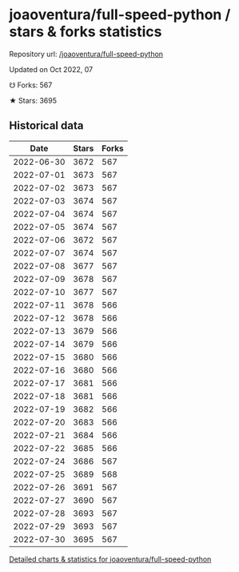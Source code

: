 # joaoventura/full-speed-python / stars & forks statistics

Repository url: [/joaoventura/full-speed-python](https://github.com/joaoventura/full-speed-python)

Updated on Oct 2022, 07

☋ Forks: 567

★ Stars: 3695

## Historical data
| Date | Stars | Forks |
|------|-------|-------|
| 2022-06-30 | 3672 | 567 | 
| 2022-07-01 | 3673 | 567 | 
| 2022-07-02 | 3673 | 567 | 
| 2022-07-03 | 3674 | 567 | 
| 2022-07-04 | 3674 | 567 | 
| 2022-07-05 | 3674 | 567 | 
| 2022-07-06 | 3672 | 567 | 
| 2022-07-07 | 3674 | 567 | 
| 2022-07-08 | 3677 | 567 | 
| 2022-07-09 | 3678 | 567 | 
| 2022-07-10 | 3677 | 567 | 
| 2022-07-11 | 3678 | 566 | 
| 2022-07-12 | 3678 | 566 | 
| 2022-07-13 | 3679 | 566 | 
| 2022-07-14 | 3679 | 566 | 
| 2022-07-15 | 3680 | 566 | 
| 2022-07-16 | 3680 | 566 | 
| 2022-07-17 | 3681 | 566 | 
| 2022-07-18 | 3681 | 566 | 
| 2022-07-19 | 3682 | 566 | 
| 2022-07-20 | 3683 | 566 | 
| 2022-07-21 | 3684 | 566 | 
| 2022-07-22 | 3685 | 566 | 
| 2022-07-24 | 3686 | 567 | 
| 2022-07-25 | 3689 | 568 | 
| 2022-07-26 | 3691 | 567 | 
| 2022-07-27 | 3690 | 567 | 
| 2022-07-28 | 3693 | 567 | 
| 2022-07-29 | 3693 | 567 | 
| 2022-07-30 | 3695 | 567 | 


[Detailed charts & statistics for joaoventura/full-speed-python](https://reviewgithub.com/rep/joaoventura/full-speed-python)
